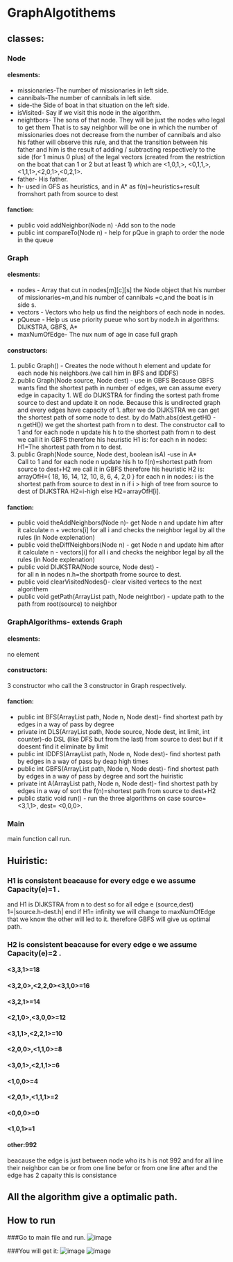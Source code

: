 # GraphAlgotithems
## classes:
### Node
#### elesments:
* missionaries-The number of missionaries in left side.
* cannibals-The number of cannibals in left side.
* side-the Side of boat in that situation on the left side.
*	isVisited- Say if we visit this node in the algorithm.
*	neightbors- The sons of that node. 
They will be just the nodes who legal to get them 
That is to say neighbor will be one in which the number of missionaries does not decrease from the number of cannibals and also his father will observe this rule, and that the transition between his father and him is the result of adding / subtracting respectively to the side (for 1 minus 0 plus) of the legal vectors (created from the restriction on the boat that can 1 or 2 but at least 1) which are <1,0,1,>, <0,1,1,>,<1,1,1>,<2,0,1>,<0,2,1>.
*	father- His father.
* h- used in GFS as heuristics, and in A* as f(n)=heuristics+result fromshort path from source to dest
#### fanction:
*	public void addNeighbor(Node n) -Add son to the node
*	public int compareTo(Node n) - help for pQue in graph to order the node in the queue
### Graph
#### elesments:
* nodes - Array that cut in nodes[m][c][s] the Node object that his number of missionaries=m,and his number of cannibals =c,and the boat is in side s.
* vectors - Vectors who help us find the neighbors of each node in    nodes.
* pQueue - Help us use priority pueue who sort by node.h in algorithms: DIJKSTRA, GBFS, A* 
* maxNumOfEdge- The nux num of age in case full graph
#### constructors:
1.	public Graph() - Creates the node without h element and update for each node his neighbors.(we call him in BFS and IDDFS)
2.	public Graph(Node source, Node dest) - use in GBFS
    Because GBFS wants find the shortest path in number of edges, we can assume every edge in capacity 1.
	  WE do DIJKSTRA for finding the sortest path frome source to dest and update
	  it on node. Because this is undirected graph and every edges have capacity of 1.
	  after we do DIJKSTRA we can get the shortest path of some node to dest.
	  by do Math.abs(dest.getH() - n.getH()) we get the shortest path from n to
	  dest.
    The constructor call to 1 and for each node n update his h to the shortest path from n to dest
    we call it in GBFS therefore his heuristic H1 is:
    for each n in nodes:
    H1=The shortest path from n to dest.
3. 	public Graph(Node source, Node dest, boolean isA) -use in A*  
   	Call to 1 and for each node n update his h to f(n)=shortest path from source to dest+H2
    we call it in GBFS therefore his heuristic H2 is:
    arrayOfH={ 18, 16, 14, 12, 10, 8, 6, 4, 2,0 }
    for each n in nodes:
    i is the shortest path from source to dest in n
    if  i > high of tree from source to dest of DIJKSTRA
	  H2=i-high
	  else
	  H2=arrayOfH[i].
#### fanction:
* public void theAddNeighbors(Node n)- get Node n and update him after it calculate n + vectors[i] for all i and checks the neighbor legal by all the rules (in 
Node explenation)
* public void theDiffNeighbors(Node n) - get Node n and update him after it calculate n - vectors[i] for all i and checks the neighbor legal by all the rules (in 
Node explenation)
* public void DIJKSTRA(Node source, Node dest) -  
for all n in nodes
n.h=the shortpath frome source to dest.
*	public void clearVisitedNodes()- clear visited vertecs to the next algorithem
*	public void getPath(ArrayList<Node> path, Node neightbor) - update path to the path from root(source) to neighbor
### GraphAlgorithms- extends Graph
#### elesments:
  no element
#### constructors:
3 constructor who call the 3 constructor in Graph respectively.
#### fanction:
*	public int BFS(ArrayList<Node> path, Node n, Node dest)- find shortest path by edges in a way of pass by degree
* private int DLS(ArrayList<Node> path, Node source, Node dest, int limit, int counter)-do DSL (like DFS  but from the last) from source to dest but if it doesent find it eliminate by limit
*	public int IDDFS(ArrayList<Node> path, Node n, Node dest)- find shortest path by edges in a way of pass by deap high times
*	public int GBFS(ArrayList<Node> path, Node n, Node dest)- find shortest path by edges in a way of pass by degree and sort the huiristic 
*	private int A(ArrayList<Node> path, Node n, Node dest)-  find shortest path by edges in a way of sort the f(n)=shortest path from source to dest+H2
* public static void run() - run the three algorithms on case source=<3,1,1>, dest= <0,0,0>.
### Main
  main function call run.
## Huiristic: 
### H1 is consistent beacause for every edge e we assume Capacity(e)=1 .
  and H1 is DIJKSTRA from n to dest 
  so for all edge e (source,dest)
  1=|source.h-dest.h|
  end if H1= infinity we will change to maxNumOfEdge that we know the other will led to it.
  therefore GBFS will give us optimal path.
### H2 is consistent beacause for every edge e we assume Capacity(e)=2 .
####  <3,3,1>=18
#### <3,2,0>,<2,2,0><3,1,0>=16
#### <3,2,1>=14
#### <2,1,0>,<3,0,0>=12
#### <3,1,1>,<2,2,1>=10
#### <2,0,0>,<1,1,0>=8
#### <3,0,1>,<2,1,1>=6
#### <1,0,0>=4
#### <2,0,1>,<1,1,1>=2
#### <0,0,0>=0
#### <1,0,1>=1
#### other:992
 beacause the edge is just between node who its h is not 992
 and for all line their neighbor can be or from one line befor or from one line after and the edge has 2 capaity this is consistance
 ## All the algorithm give a optimalic path.
 ## How to run
###Go to main file and run.
![image](https://github.com/talStamker/GraphAlgotithems/assets/89009470/0f1df3b3-76a3-4387-bedb-2d63fe4d2073)

###You will get it:
![image](https://github.com/talStamker/GraphAlgotithems/assets/89009470/1c4a390a-c895-4ac4-888f-3e3e5d01cb6c)
![image](https://github.com/talStamker/GraphAlgotithems/assets/89009470/f156b088-9309-403c-808b-16d76332bcd8)
	

